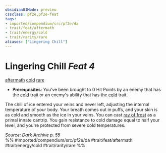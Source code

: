 ```yaml
---
obsidianUIMode: preview
cssclass: pf2e,pf2e-feat
tags:
- imported/compendium/src/pf2e/da
- trait/feat/aftermath
- trait/energy/cold
- trait/rarity/rare
aliases: ["Lingering Chill"]
---
```

# Lingering Chill  *Feat 4*  
[aftermath](aftermath-da.md)  [cold](cold.md)  [rare](rare.md)  

- **Prerequisites**: You've been brought to 0 Hit Points by an enemy that has the [cold](cold.md) trait or an enemy's ability that has the [cold](cold.md) trait.

The chill of ice entered your veins and never left, adjusting the internal temperature of your body. Your breath comes out in puffs, and your skin is as cold and smooth as the ice in your veins. You can cast [ray of frost](../spells/ray-of-frost.md) as a primal innate cantrip. You gain resistance to cold damage equal to half your level, and you're protected from severe cold temperatures.

*Source: Dark Archive p. 55*  
%% #imported/compendium/src/pf2e/da #trait/feat/aftermath #trait/energy/cold #trait/rarity/rare %%